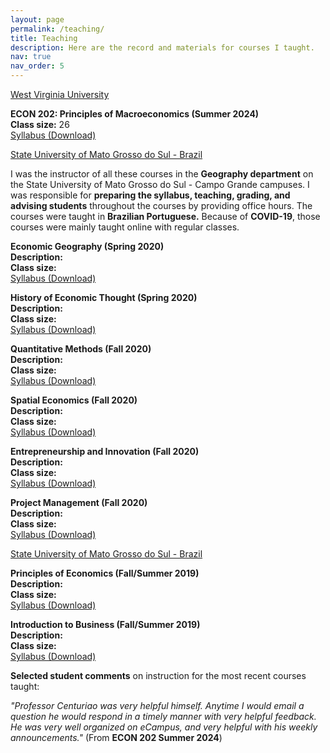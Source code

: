 ```yaml
---
layout: page
permalink: /teaching/
title: Teaching
description: Here are the record and materials for courses I taught.
nav: true
nav_order: 5
---
```


[West Virginia University](https://www.wvu.edu/)

**ECON 202: Principles of Macroeconomics (Summer 2024)**  
**Class size:** 26  
[Syllabus (Download)](/path/to/econ202_syllabus.pdf)

[State University of Mato Grosso do Sul - Brazil](https://www.uems.br/home)

I was the instructor of all these courses in the **Geography department** on the State University of Mato Grosso do Sul - Campo Grande campuses. I was responsible for **preparing the syllabus, teaching, grading, and advising students** throughout the courses by providing office hours. The courses were taught in **Brazilian Portuguese.** Because of **COVID-19**, those courses were mainly taught online with regular classes.

**Economic Geography (Spring 2020)**  
**Description:**  
**Class size:**  
[Syllabus (Download)](/path/to/economic_geography_syllabus.pdf)

**History of Economic Thought (Spring 2020)**  
**Description:**  
**Class size:**  
[Syllabus (Download)](/path/to/history_economic_thought_syllabus.pdf)

**Quantitative Methods (Fall 2020)**  
**Description:**  
**Class size:**  
[Syllabus (Download)](/path/to/quantitative_methods_syllabus.pdf)

**Spatial Economics (Fall 2020)**  
**Description:**  
**Class size:**  
[Syllabus (Download)](/path/to/spatial_economics_syllabus.pdf)

**Entrepreneurship and Innovation (Fall 2020)**  
**Description:**  
**Class size:**  
[Syllabus (Download)](/path/to/entrepreneurship_innovation_syllabus.pdf)

**Project Management (Fall 2020)**  
**Description:**  
**Class size:**  
[Syllabus (Download)](/path/to/project_management_syllabus.pdf)

[State University of Mato Grosso do Sul - Brazil](https://www.ufms.br/)

**Principles of Economics (Fall/Summer 2019)**  
**Description:**  
**Class size:**  
[Syllabus (Download)](/path/to/principles_economics_syllabus.pdf)

**Introduction to Business (Fall/Summer 2019)**  
**Description:**  
**Class size:**  
[Syllabus (Download)](/path/to/introduction_business_syllabus.pdf)

**Selected student comments** on instruction for the most recent courses taught:  

*"Professor Centuriao was very helpful himself. Anytime I would email a question he would respond in a timely manner with very helpful feedback. He was very well organized on eCampus, and very helpful with his weekly announcements."* (From **ECON 202 Summer 2024**)
